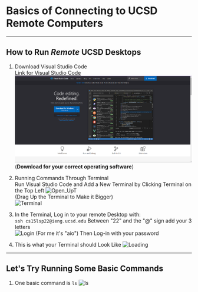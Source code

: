 # Basics of Connecting to UCSD Remote Computers
---
## How to Run *Remote* UCSD Desktops
1) Download Visual Studio Code  
   [Link for Visual Studio Code](https://code.visualstudio.com/)  
   <img src='VS_Code.PNG' title='VS_Code Download' width='' alt='VS_Code Download' />  
   (**Download for your correct operating software**)  

2) Running Commands Through Terminal  
   Run Visual Studio Code and Add a New Terminal by Clicking Terminal on the Top Left
   <img src='Opening_UpT.jpg' title='Open_T' width='' alt='Open_UpT' />  
   (Drag Up the Terminal to Make it Bigger)  
   <img src='Terminal.PNG' title='Terminal' width='' alt='Terminal' />  
  
3) In the Terminal, Log in to your remote Desktop with:  
   `ssh cs15lsp22@ieng.ucsd.edu`
   Between "22" and the "@" sign add your 3 letters  
   <img src='Login.PNG' title='Login' width='' alt='Login' />
   (For me it's "aio")
   Then Log-in with your password
   
4) This is what your Terminal should Look Like
   <img src='Loading.PNG' title='Loading' width='' alt='Loading' />
    
---
## Let's Try Running Some Basic Commands
1) One basic command is `ls`
   <img src='ls.PNG' title='ls' width='' alt='ls' />


